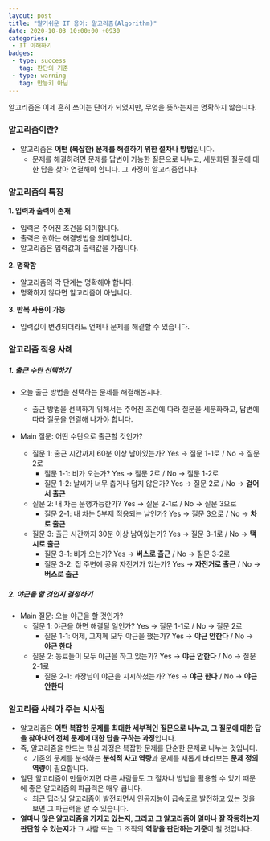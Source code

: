 ```yaml
---
layout: post
title: "알기쉬운 IT 용어: 알고리즘(Algorithm)"
date: 2020-10-03 10:00:00 +0930
categories: 
 - IT 이해하기
badges:
 - type: success
   tag: 판단의 기준
 - type: warning
   tag: 만능키 아님
---
```


알고리즘은 이제 흔히 쓰이는 단어가 되었지만, 무엇을 뜻하는지는 명확하지 않습니다.

<!--more-->

### **알고리즘이란?**

- 알고리즘은 **어떤 (복잡한) 문제를 해결하기 위한 절차나 방법**입니다.
  - 문제를 해결하려면 문제를 답변이 가능한 질문으로 나누고, 세분화된 질문에 대한 답을 찾아 연결해야 합니다. 그 과정이 알고리즘입니다.

### **알고리즘의 특징**

**1. 입력과 출력이 존재**
  - 입력은 주어진 조건을 의미합니다.
  - 출력은 원하는 해결방법을 의미합니다.
  - 알고리즘은 입력값과 출력값을 가집니다.

**2. 명확함**
  - 알고리즘의 각 단계는 명확해야 합니다.
  - 명확하지 않다면 알고리즘이 아닙니다.

**3. 반복 사용이 가능**
  - 입력값이 변경되더라도 언제나 문제를 해결할 수 있습니다.

### **알고리즘 적용 사례**

##### 1. 출근 수단 선택하기
- 오늘 출근 방법을 선택하는 문제를 해결해봅시다.
  - 출근 방법을 선택하기 위해서는 주어진 조건에 따라 질문을 세분화하고, 답변에 따라 질문을 연결해 나가야 합니다.

- Main 질문: 어떤 수단으로 출근할 것인가?
  - 질문 1: 출근 시간까지 60분 이상 남아있는가? Yes → 질문 1-1로 / No → 질문 2로
    - 질문 1-1: 비가 오는가? Yes → 질문 2로 / No → 질문 1-2로
    - 질문 1-2: 날씨가 너무 춥거나 덥지 않은가? Yes → 질문 2로 / No → **걸어서 출근**
  - 질문 2: 내 차는 운행가능한가? Yes → 질문 2-1로 / No → 질문 3으로
    - 질문 2-1: 내 차는 5부제 적용되는 날인가? Yes → 질문 3으로 / No → **차로 출근**
  - 질문 3: 출근 시간까지 30분 이상 남아있는가? Yes → 질문 3-1로 / No → **택시로 출근**
    - 질문 3-1: 비가 오는가? Yes → **버스로 출근** / No → 질문 3-2로
    - 질문 3-2: 집 주변에 공유 자전거가 있는가? Yes → **자전거로 출근** / No → **버스로 출근**

##### 2. 야근을 할 것인지 결정하기
  - Main 질문: 오늘 야근을 할 것인가?
    - 질문 1: 야근을 하면 해결될 일인가? Yes → 질문 1-1로 / No → 질문 2로
      - 질문 1-1: 어제, 그저께 모두 야근을 했는가? Yes → **야근 안한다** / No → **야근 한다**
    - 질문 2: 동료들이 모두 야근을 하고 있는가? Yes → **야근 안한다** / No → 질문 2-1로
      - 질문 2-1: 과장님이 야근을 지시하셨는가? Yes → **야근 한다** / No → **야근 안한다**

### **알고리즘 사례가 주는 시사점**
- 알고리즘은 **어떤 복잡한 문제를 최대한 세부적인 질문으로 나누고, 그 질문에 대한 답을 찾아내어 전체 문제에 대한 답을 구하는 과정**입니다.
- 즉, 알고리즘을 만드는 핵심 과정은 복잡한 문제를 단순한 문제로 나누는 것입니다.
  - 기존의 문제를 분석하는 **분석적 사고 역량**과 문제를 새롭게 바라보는 **문제 정의 역량**이 필요합니다.
- 일단 알고리즘이 만들어지면 다른 사람들도 그 절차나 방법을 활용할 수 있기 때문에 좋은 알고리즘의 파급력은 매우 큽니다.
  - 최근 딥러닝 알고리즘이 발전되면서 인공지능이 급속도로 발전하고 있는 것을 보면 그 파급력을 알 수 있습니다.
- **얼마나 많은 알고리즘을 가지고 있는지, 그리고 그 알고리즘이 얼마나 잘 작동하는지 판단할 수 있는지**가 그 사람 또는 그 조직의 **역량을 판단하는 기준**이 될 것입니다.
